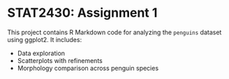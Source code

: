 # STAT2430: Assignment 1

This project contains R Markdown code for analyzing the `penguins` dataset using ggplot2. It includes:
- Data exploration
- Scatterplots with refinements
- Morphology comparison across penguin species
